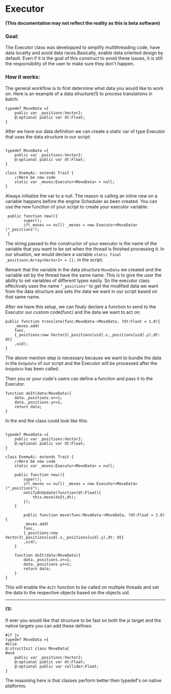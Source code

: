# Executor

**(This documentation may not reflect the reality as this is beta software)**

### Goal:
The Executor class was developped to simplify multithreading code, have data locality and avoid data races.Basically, enable data oriented design by default. Even if it is the goal of this construct to avoid these issues, it is still the responsibility of the user to make sure they don't happen. 

### How it works:

The general workflow is to first determine what data you would like to work on. Here is an example of a data structure(1) to process translations in batch:
```
typedef MoveData ={
	public var _positions:Vector2;
	@:optional public var dt:Float;
} 
```
After we have our data definition we can create a static var of type Executor that uses the data structure in our script:
```

typedef MoveData ={
	public var _positions:Vector2;
	@:optional public var dt:Float;
} 

class EnemyAi: extends Trait {
    //Here be new code
    static var _moves:Executor<MoveData> = null;
}
```
Always initialize the var to a null. The reason is calling an inline new on a variable happens before the engine Scheduler as been created. You can use the new function of your script to create your executor variable:
```
 public function new(){
        super();
        if(_moves == null) _moves = new Executor<MoveData>("_positions");
 }
```
The string passed to the constructor of your executor is the name of the variable that you want to be set when the thread is finished processing it. In our situation, we would declare a variable `static final _positions:Array<Vector2> = [];` in the script.

Remark that the variable in the data structure `MoveData` we created and the variable set by the thread have the same name. This is to give the user the ability to set variables of different types easily. So the executor class effectivaly uses the name `"_positions"` to get the modified data we want from the data structure and sets the data we want in our script based on that same name.

After we have this setup, we can finaly declare a function to send to the Executor our custom code(func) and the data we want to act on:
```
public function translate(func:MoveData->MoveData, ?dt:Float = 1.0){
    _moves.add(
    func,
    {_positions:new Vector2(_positions[uid].x,_positions[uid].y),dt: dt}
    ,uid);
}
```
The above mention step is necessary because we want to bundle the data in the `OnUpdate` of our script and the Executor will be processed after the `OnUpdate` has been called.

Then you or your code's users can define a function and pass it to the Executor. 
```
function doIt(data:MoveData){
    data._positions.x+=1;
    data._positions.y+=1;
    return data;
}
```
In the end the class could look like this:
```

typedef MoveData ={
	public var _positions:Vector2;
	@:optional public var dt:Float;
} 

class EnemyAi: extends Trait {
    //Here be new code
    static var _moves:Executor<MoveData> = null;

    public function new(){
        super();
        if(_moves == null) _moves = new Executor<MoveData>("_positions");
        notifyOnUpdate(function(dt:Float){
            this.move(doIt,dt);
        });
    }

        public function move(func:MoveData->MoveData, ?dt:Float = 1.0){
        _moves.add(
        func,
        {_positions:new Vector2(_positions[uid].x,_positions[uid].y),dt: dt}
        ,uid);
    }

    function doIt(data:MoveData){
        data._positions.x+=1;
        data._positions.y+=1;
        return data;
    }
}
```
This will enable the `doIt` function to be called on multiple threads and set the data to the respective objects based on the objects uid.
 






















-----------------------------------------------------------
#### (1): 
If ever you would like that structure to be fast on both the js target and the native targets you can add these defines:
```
#if js
typedef MoveData ={
#else
@:structInit class MoveData{
#end
	public var _positions:Vector2;
	@:optional public var dt:Float;
	@:optional public var collider:Float;
} 
```
The reasoning here is that classes perform better then typedef's on native platforms. 